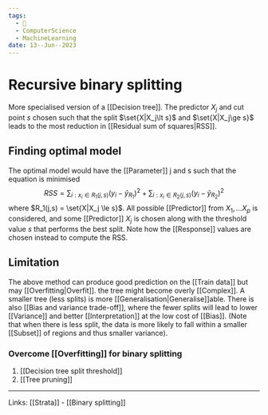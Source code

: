 ```yaml
---
tags:
  - 🌱
  - ComputerScience
  - MachineLearning
date: 13--Jun--2023
---
```


# Recursive binary splitting

More specialised version of a [[Decision tree]]. The predictor $X_j$ and cut point $s$ chosen such that the split $\set{X|X_j\lt s}$ and $\set{X|X_j\ge s}$ leads to the most reduction in [[Residual sum of squares|RSS]].
## Finding optimal model
The optimal model would have the [[Parameter]] j and s such that the equation is minimised
$$RSS = \sum_{i:x_i \in R_1(j,s)} (y_i - \hat y_{R_1})^2 + \sum_{i:x_i \in R_2(j,s)} (y_i - \hat y_{R_2})^2$$
where $R_1(j,s) = \set{X|X_j \le s}$. All possible [[Predictor]] from $X_1, … X_p$ is considered, and some [[Predictor]] $X_j$ is chosen along with the threshold value $s$ that performs the best split. Note how the [[Response]] values are chosen instead to compute the RSS.
## Limitation
The above method can produce good prediction on the [[Train data]] but may [[Overfitting|Overfit]]. the tree might become overly [[Complex]]. A smaller tree (less splits) is more [[Generalisation|Generalise]]able. There is also [[Bias and variance trade-off]], where the fewer splits will lead to lower [[Variance]] and better [[Interpretation]] at the low cost of [[Bias]]. (Note that when there is less split, the data is more likely to fall within a smaller [[Subset]] of regions and thus smaller variance).
### Overcome [[Overfitting]] for binary splitting
1. [[Decision tree split threshold]]
2. [[Tree pruning]]

---
Links: [[Strata]] - [[Binary splitting]]